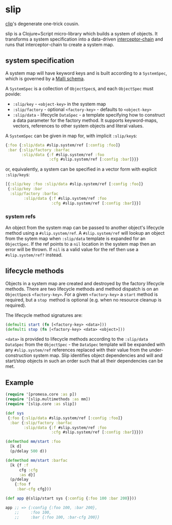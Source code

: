 # slip

[clip](https://github.com/juxt/clip)'s degenerate one-trick cousin.

slip is a Clojure+Script micro-library which builds a system of objects.
It transforms a system specification into a data-driven [interceptor-chain](https://github.com/yapsterapp/a-frame/blob/trunk/src/a_frame/interceptor_chain.cljc)
and runs that interceptor-chain to create a system map.

## system specification

A system map will have keyword keys and is built according to a
`SystemSpec`, which is governed by a
[Malli schema](https://cljdoc.org/d/yapsterapp/slip/CURRENT/api/slip.schema).

A `SystemSpec` is a collection of `ObjectSpec`s, and each `ObjectSpec` must
povide:

- `:slip/key` - `<object-key>` in the system map
- `:slip/factory` - optional `<factory-key>` - defaults to `<object-key>`
- `:slip/data` - lifecycle `DataSpec` - a template specifying how to construct a
   data parameter for the factory method. It supports keyword-maps, vectors,
   references to other system objects and literal values.

A `SystemSpec` can be given in map for, with implicit `:slip/key`s:

``` clojure
{:foo {:slip/data #slip.system/ref [:config :foo]}
 :bar {:slip/factory :barfac
       :slip/data {:f #slip.system/ref :foo
                   :cfg #slip.system/ref [:config :bar]}}}
```

or, equivalently, a system can be specified in a vector form with explicit
`:slip/key`s:

``` clojure
[{:slip/key :foo :slip/data #slip.system/ref [:config :foo]}
 {:slip/key :bar
  :slip/factory :barfac
        :slip/data {:f #slip.system/ref :foo
                    :cfg #slip.system/ref [:config :bar]}}]
```

### system refs

An object from the system map can be passed to another object's lifecycle 
method using a `#slip.system/ref`. A `#slip.system/ref` will lookup 
an object from the sytem map when `:slip/data` template is expanded 
for an `ObjectSpec`. If the ref points to a `nil` location in the 
system map then an error will be thrown. If `nil` is a valid value 
for the ref then use a `#slip.system/ref?` instead.

## lifecycle methods

Objects in a system map are created and destroyed by the factory lifecycle
methods. There are two lifecycle methods and method dispatch is
on an `ObjectSpec`s `<factory-key>`.
For a given `<factory-key>` a `start` method is
required, but a `stop `method is optional (e.g. when no resource cleanup is
required).

The lifecycle method signatures are:
``` clojure
(defmulti start (fn [<factory-key> <data>]))
(defmulti stop (fn [<factory-key> <data> <object>]))
```

`<data>` is provided to lifecycle methods according to the `:slip/data`
`DataSpec` from the `ObjectSpec` - the `DataSpec` template will be expanded
with any `#slip.system/ref` references replaced with their value from the
under-construction system map. Slip identifies object dependencies and will
and start/stop objects in such an order such that all their dependencies can
be met.

## Example

``` clojure
(require '[promesa.core :as p])
(require '[slip.multimethods :as mm])
(require '[slip.core :as slip])

(def sys
 {:foo {:slip/data #slip.system/ref [:config :foo]}
  :bar {:slip/factory :barfac
        :slip/data {:f #slip.system/ref :foo
                    :cfg #slip.system/ref [:config :bar]}}})

(defmethod mm/start :foo
  [k d]
  (p/delay 500 d))

(defmethod mm/start :barfac
  [k {f :f
      cfg :cfg
      :as d}]
  (p/delay
    {:foo f 
     :bar-cfg cfg}))

(def app @(slip/start sys {:config {:foo 100 :bar 200}}))

app ;; => {:config {:foo 100, :bar 200},
    ;;     :foo 100,
    ;;     :bar {:foo 100, :bar-cfg 200}}

```
